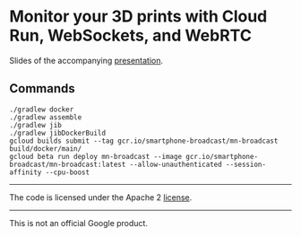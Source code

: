 Monitor your 3D prints with Cloud Run, WebSockets, and WebRTC
===

Slides of the accompanying [presentation](https://speakerdeck.com/glaforge/reuse-old-smartphones-to-monitor-3d-prints-with-webrtc-websockets-and-serverless).

## Commands

```shell
./gradlew docker
./gradlew assemble
./gradlew jib
./gradlew jibDockerBuild
gcloud builds submit --tag gcr.io/smartphone-broadcast/mn-broadcast build/docker/main/
gcloud beta run deploy mn-broadcast --image gcr.io/smartphone-broadcast/mn-broadcast:latest --allow-unauthenticated --session-affinity --cpu-boost
```

---
The code is licensed under the Apache 2 [license](LICENSE).

---
This is not an official Google product.
